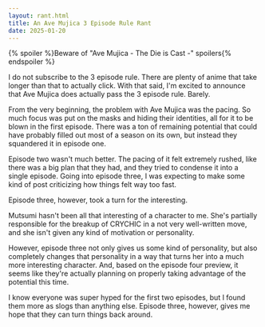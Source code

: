```yaml
---
layout: rant.html
title: An Ave Mujica 3 Episode Rule Rant
date: 2025-01-20
---
```


{% spoiler %}Beware of "Ave Mujica - The Die is Cast -" spoilers{% endspoiler %}

I do not subscribe to the 3 episode rule. There are plenty of anime that take longer than that to actually click. With that said, I'm excited to announce that Ave Mujica does actually pass the 3 episode rule. Barely.
<!-- more -->

From the very beginning, the problem with Ave Mujica was the pacing. So much focus was put on the masks and hiding their identities, all for it to be blown in the first episode. There was a ton of remaining potential that could have probably filled out most of a season on its own, but instead they squandered it in episode one.

Episode two wasn't much better. The pacing of it felt extremely rushed, like there was a big plan that they had, and they tried to condense it into a single episode. Going into episode three, I was expecting to make some kind of post criticizing how things felt way too fast.

Episode three, however, took a turn for the interesting.

Mutsumi hasn't been all that interesting of a character to me. She's partially responsible for the breakup of CRYCHIC in a not very well-written move, and she isn't given any kind of motivation or personality.

However, episode three not only gives us some kind of personality, but also completely changes that personality in a way that turns her into a much more interesting character. And, based on the episode four preview, it seems like they're actually planning on properly taking advantage of the potential this time.

I know everyone was super hyped for the first two episodes, but I found them more as slogs than anything else. Episode three, however, gives me hope that they can turn things back around.
